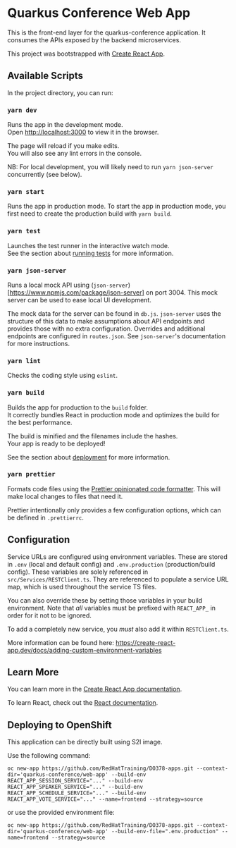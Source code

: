 # Quarkus Conference Web App

This is the front-end layer for the quarkus-conference application.
It consumes the APIs exposed by the backend microservices.

This project was bootstrapped with [Create React App](https://github.com/facebook/create-react-app).

## Available Scripts

In the project directory, you can run:

### `yarn dev`

Runs the app in the development mode.<br />
Open [http://localhost:3000](http://localhost:3000) to view it in the browser.

The page will reload if you make edits.<br />
You will also see any lint errors in the console.

NB: For local development, you will likely need to run `yarn json-server` concurrently (see below).

### `yarn start`

Runs the app in production mode.
To start the app in production mode, you first need to create the production build with `yarn build`.

### `yarn test`

Launches the test runner in the interactive watch mode.<br />
See the section about [running tests](https://facebook.github.io/create-react-app/docs/running-tests) for more information.

### `yarn json-server`

Runs a local mock API using (`json-server`)[https://www.npmjs.com/package/json-server] on port 3004. This mock server can be used to ease local UI development.

The mock data for the server can be found in `db.js`. `json-server` uses the structure of this data to make assumptions about API endpoints and provides those with no extra configuration. Overrides and additional endpoints are configured in `routes.json`. See `json-server`'s documentation for more instructions.

### `yarn lint`

Checks the coding style using `eslint`.

### `yarn build`

Builds the app for production to the `build` folder.<br />
It correctly bundles React in production mode and optimizes the build for the best performance.

The build is minified and the filenames include the hashes.<br />
Your app is ready to be deployed!

See the section about [deployment](https://facebook.github.io/create-react-app/docs/deployment) for more information.

### `yarn prettier`

Formats code files using the [Prettier opinionated code formatter](https://prettier.io). This will make local changes to files that need it.

Prettier intentionally only provides a few configuration options, which can be defined in `.prettierrc`.

## Configuration

Service URLs are configured using environment variables. These are stored in `.env` (local and default config) and `.env.production` (production/build config).
These variables are solely referenced in `src/Services/RESTClient.ts`. They are referenced to populate a service URL map, which is used throughout the service TS files.

You can also override these by setting those variables in your build environment. Note that _all_ variables must be prefixed with `REACT_APP_` in order for it not to be ignored.

To add a completely new service, you _must_ also add it within `RESTClient.ts`.

More information can be found here: https://create-react-app.dev/docs/adding-custom-environment-variables

## Learn More

You can learn more in the [Create React App documentation](https://facebook.github.io/create-react-app/docs/getting-started).

To learn React, check out the [React documentation](https://reactjs.org/).

## Deploying to OpenShift

This application can be directly built using S2I image.

Use the following command:

    oc new-app https://github.com/RedHatTraining/DO378-apps.git --context-dir='quarkus-conference/web-app' --build-env REACT_APP_SESSION_SERVICE="..." --build-env REACT_APP_SPEAKER_SERVICE="..." --build-env REACT_APP_SCHEDULE_SERVICE="..." --build-env REACT_APP_VOTE_SERVICE="..." --name=frontend --strategy=source

or use the provided environment file:

    oc new-app https://github.com/RedHatTraining/DO378-apps.git --context-dir='quarkus-conference/web-app' --build-env-file=".env.production" --name=frontend --strategy=source